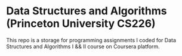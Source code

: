 # Data Structures and Algorithms (Princeton University CS226) #
This repo is a storage for programming assignments I coded for Data Structures and Algorithms I && II course on Coursera platform.
